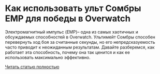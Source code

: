 # Как использовать ульт Сомбры EMP для победы в Overwatch



Электромагнитный импульс (EMP)– одна из самых хаотичных и обсуждаемых способностей в Overwatch. Ультимейт Сомбры способен перевернуть ход боя за считанные секунды, но его непредсказуемость часто приводит к неожиданным результатам. Давайте разберемся, как работает эта способность, почему она так ценится и как ее использовать максимально эффективно.

[Читать статью полностью](https://xyberbara.com/gaming/ultimeyt-sombry-kak-rabotayet-eta-sposobnost/)

